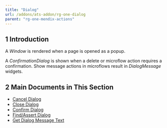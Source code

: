 ```yaml
---
title: "Dialog"
url: /addons/ats-addon/rg-one-dialog
parent: "rg-one-mendix-actions"
---
```


## 1 Introduction

A <i>Window</i> is rendered when a page is opened as a popup.

A <i>ConfirmationDialog</i> is shown when a delete or microflow action requires a confirmation. Show message actions in microflows result in <i>DialogMessage</i> widgets.

## 2 Main Documents in This Section

* [Cancel Dialog](rg-one-cancel-dialog)
* [Close Dialog](rg-one-close-dialog)
* [Confirm Dialog](rg-one-confirm-dialog)
* [Find/Assert Dialog](rg-one-findassert-dialog)
* [Get Dialog Message Text](rg-one-get-dialog-message-text)
